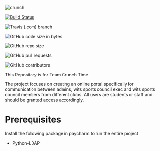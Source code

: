 ![crunch](https://user-images.githubusercontent.com/38796505/57013897-fb6b5200-6c0d-11e9-88ba-7b48b72b9bea.png)

[![Build Status](https://travis-ci.org/Robel-robel/Crunch-Time.svg?branch=master)](https://travis-ci.org/Robel-robel/Crunch-Time)

![Travis (.com) branch](https://img.shields.io/travis/com/Robel-robel/Crunch-Time/master.svg)

<!--[![Coverage Status](https://coveralls.io/repos/github/Robel-robel/Crunch-Time/badge.svg?branch=master)](https://coveralls.io/github/Robel-robel/Crunch-Time?branch=master)-->

![GitHub code size in bytes](https://img.shields.io/github/languages/code-size/Robel-robel/Crunch-Time.svg)

![GitHub repo size](https://img.shields.io/github/repo-size/Robel-robel/Crunch-Time.svg)

![GitHub pull requests](https://img.shields.io/github/issues-pr/Robel-robel/Crunch-Time.svg)

![GitHub contributors](https://img.shields.io/github/contributors/Robel-robel/Crunch-Time.svg)

This Repository is for Team Crunch Time.

The project focuses on creating an online portal specifically for communication between admins, wits sports council exec and wits sports council members from different clubs. All users are students or staff and should be granted access accordingly. 


# Prerequisites
 Install the following package in paycharm to run the entire project
 - Python-LDAP
  
